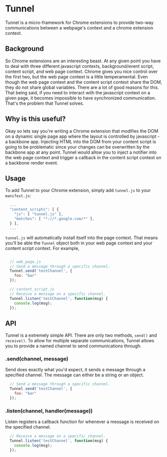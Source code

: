 # Tunnel

Tunnel is a micro-framework for Chrome extensions to provide two-way communications between a webpage's context and a chrome extension context.

## Background

So Chrome extensions are an interesting beast. At any given point you have to deal with three different javascript contexts, background/event script, content script, and web page context. Chrome gives you nice control over the first two, but the web page context is a little temperamental. Even though the web page context and the content script context share the DOM, they do not share global variables. There are a lot of good reasons for this. That being said, if you need to interact with the javascript context on a given page, it becomes impossible to have synchronized communication. That's the problem that Tunnel solves.

## Why is this useful?

Okay so lets say you're writing a Chrome extension that modifies the DOM on a dynamic single page app where the layout is controlled by javascript - a backbone app. Injecting HTML into the DOM from your content script is going to be problematic since your changes can be overwritten by the backbone app at any point. Tunnel would allow you to inject a notifier into the web page context and trigger a callback in the content script context on a backbone render event.

## Usage

To add Tunnel to your Chrome extension, simply add `tunnel.js` to your `manifest.js`:

```javascript
  ...
  "content_scripts": [ {
    "js": [ "tunnel.js" ],
    "matches": [ "*://*.google.com/*" ],
  } ],
  ...
```

`tunnel.js` will automatically install itself into the page context. That means you'll be able the `Tunnel` object both in your web page context and your content script context. For example,

```javascript

  // web_page.js
  // Send a message through a specific channel.
  Tunnel.send('testChannel', {
    foo: "bar"
  });

  // content_script.js
  // Receive a message on a specific channel.
  Tunnel.listen('testChannel', function(msg) {
    console.log(msg);
  });

```

## API

Tunnel is a extremely simple API. There are only two methods, `send()` and `receive()`. To allow for multiple separate communications, Tunnel allows you to provide a named channel to send communications through.

### .send(channel, message)

Send does exactly what you'd expect, it sends a message through a specified channel. The message can either be a string or an object.

```javascript
  // Send a message through a specific channel.
  Tunnel.send('testChannel', {
    foo: "bar"
  });
```

### .listen(channel, handler(message))

Listen registers a callback function for whenever a message is received on the specified channel. 

```javascript
  // Receive a message on a specific channel.
  Tunnel.listen('testChannel', function(msg) {
    console.log(msg);
  });
```
